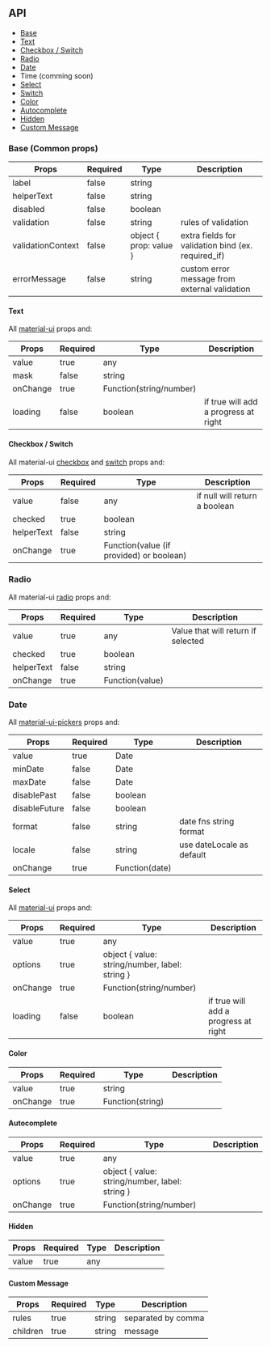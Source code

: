 API
---

* [Base](#base)
* [Text](#text)
* [Checkbox / Switch](#checkbox-/-switch)
* [Radio](#radio)
* [Date](#date)
* Time (comming soon)
* [Select](#select)
* [Switch](#switch)
* [Color](#color)
* [Autocomplete](#autocomplete)
* [Hidden](#hidden)
* [Custom Message](#custom-message)

### Base (Common props)

| Props             | Required | Type                   | Description                                        |
|-------------------|----------|------------------------|----------------------------------------------------|
| label             | false    | string                 |                                                    |
| helperText        | false    | string                 |                                                    |
| disabled          | false    | boolean                |                                                    |
| validation        | false    | string                 | rules of validation                                |
| validationContext | false    | object { prop: value } | extra fields for validation bind (ex. required_if) |
| errorMessage      | false    | string                 | custom error message from external validation      |

#### Text

All [material-ui](https://material-ui.com/api/text-field/) props and:

| Props    | Required | Type                    | Description                          |
|----------|----------|-------------------------|--------------------------------------|
| value    | true     | any                     |                                      |
| mask     | false    | string                  |                                      |
| onChange | true     | Function(string/number) |                                      |
| loading  | false    | boolean                 | if true will add a progress at right |

#### Checkbox / Switch

All material-ui 
[checkbox](https://material-ui.com/api/checkbox/) and
[switch](https://material-ui.com/api/switch/) 
 props and:

| Props      | Required | Type                                     | Description                   |
|------------|----------|------------------------------------------|-------------------------------|
| value      | false    | any                                      | if null will return a boolean |
| checked    | true     | boolean                                  |                               |
| helperText | false    | string                                   |                               |
| onChange   | true     | Function(value (if provided) or boolean) |                               |

### Radio 

All material-ui [radio](https://material-ui.com/api/radio/) props and:

| Props      | Required | Type            | Description                        |
|------------|----------|-----------------|------------------------------------|
| value      | true     | any             | Value that will return if selected |
| checked    | true     | boolean         |                                    |
| helperText | false    | string          |                                    |
| onChange   | true     | Function(value) |                                    |


### Date

All [material-ui-pickers](https://github.com/dmtrKovalenko/material-ui-pickers) props and:

| Props         | Required | Type           | Description               |
|---------------|----------|----------------|---------------------------|
| value         | true     | Date           |                           |
| minDate       | false    | Date           |                           |
| maxDate       | false    | Date           |                           |
| disablePast   | false    | boolean        |                           |
| disableFuture | false    | boolean        |                           |
| format        | false    | string         | date fns string format       |
| locale        | false    | string         | use dateLocale as default |
| onChange      | true     | Function(date) |                           |

#### Select

All [material-ui](https://material-ui.com/api/select/) props and:

| Props    | Required | Type                                           | Description                          |
|----------|----------|------------------------------------------------|--------------------------------------|
| value    | true     | any                                            |                                      |
| options  | true     | object { value: string/number, label: string } |                                      |
| onChange | true     | Function(string/number)                        |                                      |
| loading  | false    | boolean                                        | if true will add a progress at right |

#### Color

| Props    | Required | Type             | Description |
|----------|----------|------------------|-------------|
| value    | true     | string           |             |
| onChange | true     | Function(string) |             |


#### Autocomplete

| Props    | Required | Type                                           | Description |
|----------|----------|------------------------------------------------|-------------|
| value    | true     | any                                            |             |
| options  | true     | object { value: string/number, label: string } |             |
| onChange | true     | Function(string/number)                        |             |

#### Hidden

| Props | Required | Type | Description |
|-------|----------|------|-------------|
| value | true     | any  |             |

#### Custom Message

| Props    | Required | Type   | Description        |
|----------|----------|--------|--------------------|
| rules    | true     | string | separated by comma |
| children | true     | string | message            |
